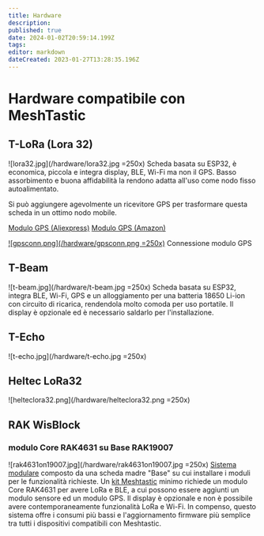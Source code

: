 ```yaml
---
title: Hardware
description: 
published: true
date: 2024-01-02T20:59:14.199Z
tags: 
editor: markdown
dateCreated: 2023-01-27T13:28:35.196Z
---
```


# Hardware compatibile con MeshTastic

## T-LoRa (Lora 32)
![lora32.jpg](/hardware/lora32.jpg =250x)
Scheda basata su ESP32, è economica, piccola e integra display, BLE, Wi-Fi ma non il GPS.
Basso assorbimento e buona affidabilità la rendono adatta all'uso come nodo fisso autoalimentato.

Si può aggiungere agevolmente un ricevitore GPS per trasformare questa scheda in un ottimo nodo mobile.

[Modulo GPS (Aliexpress)](https://it.aliexpress.com/item/1005005594442876.html)
[Modulo GPS (Amazon)](https://www.amazon.it/ICQUANZX-GY-NEO6MV2-Controller-ceramica-resistente/dp/B088LR3488/)

[![gpsconn.png](/hardware/gpsconn.png =250x)](/hardware/gpsconn.png)
Connessione modulo GPS


## T-Beam
![t-beam.jpg](/hardware/t-beam.jpg =250x)
Scheda basata su ESP32, integra BLE, Wi-Fi, GPS e un alloggiamento per una batteria 18650 Li-ion con circuito di ricarica, rendendola molto comoda per uso portatile.
Il display è opzionale ed è necessario saldarlo per l'installazione.
## T-Echo
![t-echo.jpg](/hardware/t-echo.jpg =250x)

## Heltec LoRa32
![helteclora32.png](/hardware/helteclora32.png =250x)

## RAK WisBlock

### modulo Core RAK4631 su Base RAK19007

![rak4631on19007.jpg](/hardware/rak4631on19007.jpg =250x)
[Sistema modulare](https://store.rakwireless.com/pages/wisblock) composto da una scheda madre "Base" su cui installare i moduli per le funzionalità richieste.
Un [kit Meshtastic](https://store.rakwireless.com/products/wisblock-meshtastic-starter-kit) minimo richiede un modulo Core RAK4631 per avere LoRa e BLE, a cui possono essere aggiunti un modulo sensore ed un modulo GPS.
Il display è opzionale e non è possibile avere contemporaneamente funzionalità LoRa e Wi-Fi.
In compenso, questo sistema offre i consumi più bassi e l'aggiornamento firmware più semplice tra tutti i dispositivi compatibili con Meshtastic.